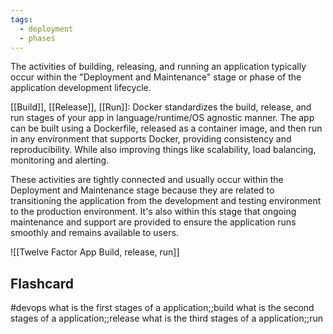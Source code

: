 ```yaml
---
tags:
  - deployment
  - phases
---
```

The activities of building, releasing, and running an application typically occur within the "Deployment and Maintenance" stage or phase of the application development lifecycle.

[[Build]], [[Release]], [[Run]]: Docker standardizes the build, release, and run stages of your app in language/runtime/OS agnostic manner. The app can be built using a Dockerfile, released as a container image, and then run in any environment that supports Docker, providing consistency and reproducibility. While also improving things like scalability, load balancing, monitoring and alerting.

These activities are tightly connected and usually occur within the Deployment and Maintenance stage because they are related to transitioning the application from the development and testing environment to the production environment. It's also within this stage that ongoing maintenance and support are provided to ensure the application runs smoothly and remains available to users.

![[Twelve Factor App Build, release, run]]

## Flashcard
#devops
what is the first stages of a application;;build
what is the second stages of a application;;release
what is the third stages of a application;;run
